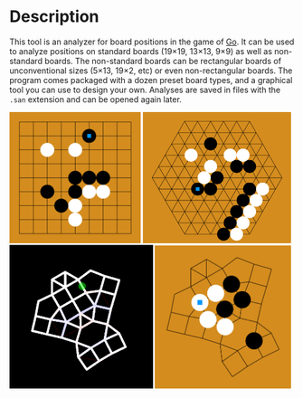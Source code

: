 
# Description

This tool is an analyzer for board positions in the game of [Go](https://en.wikipedia.org/wiki/Go_(game)). It can be used to analyze positions on standard boards (19×19, 13×13, 9×9) as well as non-standard boards. The non-standard boards can be rectangular boards of unconventional sizes (5×13, 19×2, etc) or even non-rectangular boards. The program comes packaged with a dozen preset board types, and a graphical tool you can use to design your own. Analyses are saved in files with the `.san` extension and can be opened again later.

<img src="screenshots/9x9_demo.png" width="45.95%"> <img src="screenshots/hex_demo.png" width="52.05%">
<img src="screenshots/sproingy_doingy_demo.png" width="50.3%"> <img src="screenshots/custom_demo.png" width="47.7%">

